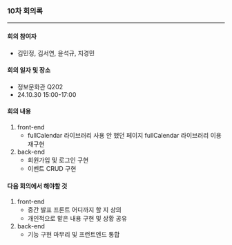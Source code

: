 ### 10차 회의록
---
#### 회의 참여자
- 김민정, 김서연, 윤석규, 지경민

#### 회의 일자 및 장소
- 정보문화관 Q202
- 24.10.30 15:00-17:00

#### 회의 내용
1) front-end
    - fullCalendar 라이브러리 사용 안 했던 페이지 fullCalendar 라이브러리 이용 재구현
2) back-end
    - 회원가입 및 로그인 구현
    - 이벤트 CRUD 구현

#### 다음 회의에서 해야할 것
1) front-end
    - 중간 발표 프론트 어디까지 할 지 상의
    - 개인적으로 맡은 내용 구현 및 상황 공유
2) back-end
    - 기능 구현 마무리 및 프런트엔드 통합